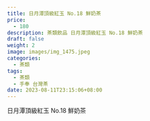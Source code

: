 ```yaml
---
title: 日月潭頂級紅玉 No.18 鮮奶茶
price:
  - 180
description: 茶類飲品 日月潭頂級紅玉 No.18 鮮奶茶
draft: false
weight: 2
image: images/img_1475.jpeg
categories:
  - 茶類
tags:
  - 茶類
  - 手奉 台灣茶
date: 2023-08-11T23:15:06+08:00
---
```


 日月潭頂級紅玉 No.18 鮮奶茶
